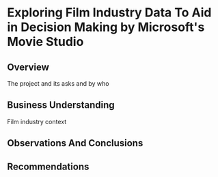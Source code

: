 # Exploring Film Industry Data To Aid in Decision Making by Microsoft's Movie Studio
## Overview
The project and its asks and by who
## Business Understanding
Film industry context

## Observations And Conclusions

## Recommendations

